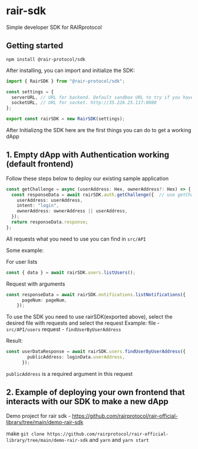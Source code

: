 # rair-sdk

Simple developer SDK for RAIRprotocol

## Getting started

```
npm install @rair-protocol/sdk
```

After installing, you can import and initialize the SDK:

```ts
import { RairSDK } from "@rair-protocol/sdk";

const settings = {
  serverURL, // URL for backend. Default sandbox URL to try if you haven't deployed your own backend rair-node yet http://35.226.25.117:5000
  socketURL, // URL for socket. http://35.226.25.117:8080
};

export const rairSDK = new RairSDK(settings);
```
After Initializng the SDK here are the first things you can do to get a working dApp

## 1. Empty dApp with Authentication working (default frontend)

Follow these steps below to deploy our existing sample application

```ts
const getChallenge = async (userAddress: Hex, ownerAddress?: Hex) => {
  const responseData = await rairSDK.auth.getChallenge({  // use getChallenge from auth folder
    userAddress: userAddress,
    intent: "login",
    ownerAddress: ownerAddress || userAddress,
  });
  return responseData.response;
};
```
All requests what you need to use you can find in `src/API`


Some example:

For user lists
```ts
const { data } = await rairSDK.users.listUsers();
```
Request with arguments
```ts
const responseData = await rairSDK.notifications.listNotifications({
      pageNum: pageNum,
    });
```

To use the SDK you need to use rairSDK(exported above), select the desired file with requests and select the request 
Example: 
file - `src/API/users` 
request - `findUserByUserAddress` 

Result: 
```ts
const userDataResponse = await rairSDK.users.findUserByUserAddress({
        publicAddress: loginData.userAddress,
      });
```
`publicAddress` is a required argument in this request



## 2. Example of deploying your own frontend that interacts with our SDK to make a new dApp

Demo project for rair sdk - https://github.com/rairprotocol/rair-official-library/tree/main/demo-rair-sdk

make `git clone https://github.com/rairprotocol/rair-official-library/tree/main/demo-rair-sdk` and `yarn` and `yarn start`
